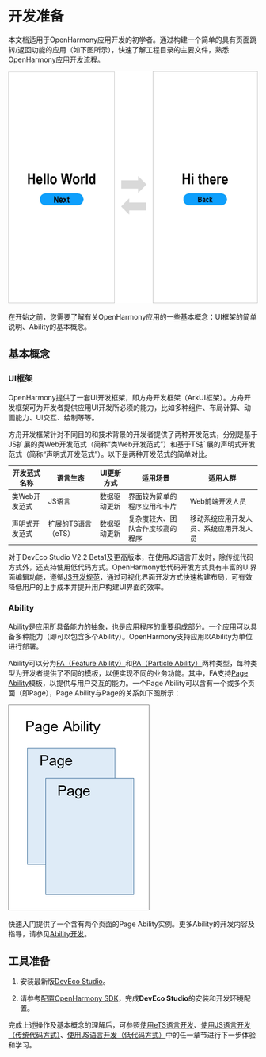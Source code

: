 # 开发准备

本文档适用于OpenHarmony应用开发的初学者。通过构建一个简单的具有页面跳转/返回功能的应用（如下图所示），快速了解工程目录的主要文件，熟悉OpenHarmony应用开发流程。


![zh-cn_image_0000001261809595](figures/zh-cn_image_0000001261809595.png)


在开始之前，您需要了解有关OpenHarmony应用的一些基本概念：UI框架的简单说明、Ability的基本概念。


## 基本概念


### UI框架

OpenHarmony提供了一套UI开发框架，即方舟开发框架（ArkUI框架）。方舟开发框架可为开发者提供应用UI开发所必须的能力，比如多种组件、布局计算、动画能力、UI交互、绘制等等。

方舟开发框架针对不同目的和技术背景的开发者提供了两种开发范式，分别是基于JS扩展的类Web开发范式（简称“类Web开发范式”）和基于TS扩展的声明式开发范式（简称“声明式开发范式”）。以下是两种开发范式的简单对比。

| **开发范式名称** | **语言生态** | **UI更新方式** | **适用场景** | **适用人群** |
| -------- | -------- | -------- | -------- | -------- |
| 类Web开发范式 | JS语言 | 数据驱动更新 | 界面较为简单的程序应用和卡片 | Web前端开发人员 |
| 声明式开发范式 | 扩展的TS语言（eTS） | 数据驱动更新 | 复杂度较大、团队合作度较高的程序 | 移动系统应用开发人员、系统应用开发人员 |

对于DevEco Studio V2.2 Beta1及更高版本，在使用JS语言开发时，除传统代码方式外，还支持使用低代码方式。OpenHarmony低代码开发方式具有丰富的UI界面编辑功能，遵循[JS开发规范](../reference/apis)，通过可视化界面开发方式快速构建布局，可有效降低用户的上手成本并提升用户构建UI界面的效率。


### Ability

Ability是应用所具备能力的抽象，也是应用程序的重要组成部分。一个应用可以具备多种能力（即可以包含多个Ability）。OpenHarmony支持应用以Ability为单位进行部署。

Ability可以分为[FA（Feature Ability）](../../glossary.md#f)和[PA（Particle Ability）](../../glossary.md#p)两种类型，每种类型为开发者提供了不同的模板，以便实现不同的业务功能。其中，FA支持[Page Ability](../ability/fa-pageability.md)模板，以提供与用户交互的能力。一个Page Ability可以含有一个或多个页面（即Page），Page Ability与Page的关系如下图所示：

![zh-cn_image_0000001215206886](figures/zh-cn_image_0000001215206886.png)

快速入门提供了一个含有两个页面的Page Ability实例。更多Ability的开发内容及指导，请参见[Ability开发](../ability/fa-brief.md)。


## 工具准备

1. 安装最新版[DevEco Studio](https://developer.harmonyos.com/cn/develop/deveco-studio#download_beta)。

2. 请参考[配置OpenHarmony SDK](https://developer.harmonyos.com/cn/docs/documentation/doc-guides/ohos-setting-up-environment-0000001263160443)，完成**DevEco Studio**的安装和开发环境配置。

完成上述操作及基本概念的理解后，可参照[使用eTS语言开发](start-with-ets.md)、[使用JS语言开发（传统代码方式）](start-with-js.md)、[使用JS语言开发（低代码方式）](start-with-js-low-code.md)中的任一章节进行下一步体验和学习。
